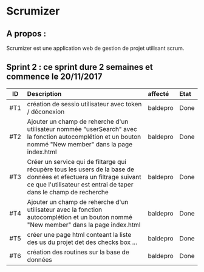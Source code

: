 Scrumizer
=========

A propos :
----------
Scrumizer est une application web de gestion de projet utilisant scrum.

Sprint 2 : ce sprint dure 2 semaines et commence le 20/11/2017
---------

|ID |Description|affecté|Etat|
|:-:|:----------|:---|:---|
|#T1|création de sessio utilisateur avec token / déconexion |baldepro|Done|
|#T2|Ajouter un champ de reherche d'un utilisateur nommée "userSearch" avec la fonction autocomplétion et un bouton nommé "New member" dans la page index.html|baldepro|Done|
|#T3|Créer un service qui de filtarge qui récupère tous les users de la base de données et efectuera un filtrage suivant ce que l'utilisateur est entrai de taper dans le champ de recherche|baldepro|Done|
|#T4|Ajouter un champ de reherche d'un utilisateur avec la fonction autocomplétion et un bouton nommé "New member" dans la page index.html|baldepro|Done|
|#T5|créer une page html conteant la liste des us du projet det des checks box ...|baldepro|Done|
|#T6|création des routines sur la base de données|baldepro|Done|
